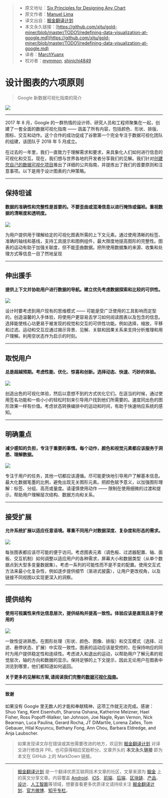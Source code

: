 > * 原文地址：[Six Principles for Designing Any Chart](https://medium.com/google-design/redefining-data-visualization-at-google-9bdcf2e447c6)
> * 原文作者：[Manuel Lima](https://medium.com/@mslima)
> * 译文出自：[掘金翻译计划](https://github.com/xitu/gold-miner)
> * 本文永久链接：[https://github.com/xitu/gold-miner/blob/master/TODO1/redefining-data-visualization-at-google.md](https://github.com/xitu/gold-miner/blob/master/TODO1/redefining-data-visualization-at-google.md)
> * 译者：[MarchYuanx](https://github.com/MarchYuanx)
> * 校对者：[mymmon](https://github.com/mymmon), [shinichi4849](https://github.com/shinichi4849)

# 设计图表的六项原则

> Google 新数据可视化指南的简介

![](https://cdn-images-1.medium.com/max/2748/1*mXIcH44FAZKCRjX5g_lYmw.png)

---

2017 年 8 月，Google 的一群热情的设计师、研究人员和工程师聚集在一起，创建了一套全面的数据可视化指南 —— 涵盖了所有内容，包括颜色、形状、排版、图标、交互和动作。这个合作的成功促成了谷歌第一个完全专注于数据可视化团队的组建，该团队于 2018 年 5 月成立。

在过去的一年里，我们一直致力于理解需求和要求，来具象化人们如何进行信息的可视化和交互。现在，我们想与世界各地的开发者分享我们的见解。我们针对[创建您自己的数据可视化项目](https://goo.gle/2ITQoTY)推出了详细的公共指南，并提炼出了我们的首要原则和注意事项。以下是用于设计图表的六种策略。

---

## 保持坦诚

#### 数据的准确性和完整性是首要的。不要歪曲或混淆信息以进行掩饰或偏袒。重视数据的清晰度和透明度。

![](https://cdn-images-1.medium.com/max/2760/1*ydrVMlmFanX1LsuN6CzTqA.png)

为用户提供用于理解给定的可视化图表所需的上下文元素。通过使用清晰的标签、准确的轴线和基线，支持工具提示和图例组件，最大限度地提高图形的完整性。图表的运动有助于加强关联度，但不能歪曲数据。把所使用数据集的来源、收集和处理方式等信息一目了然地呈现

---

## 伸出援手

#### 提供上下文并协助用户进行数据的导航。建立优先考虑数据探索和比较的可供性。

![](https://cdn-images-1.medium.com/max/2760/1*60a7CCF8W4EytCv7idmllw.png)

设计时要考虑到用户现有的思维模式 —— 可能是受广泛使用的工具影响而定型的。创造温馨的入手体验，将使用户更容易去学习如何阅读图表以及包含的信息。选择能使核心功更易于被发现的视觉和交互的可供性功能。例如选择，缩放，平移和过滤。运动和交互应通过揭示背景、见解、关联和因果关系来支持分析推理和用户理解。利用空状态作为启示的时刻。

---

## 取悦用户

#### 总是超越预期。考虑性能、优化、惊喜和创新。选择动态、快速、巧妙的体验。

![](https://cdn-images-1.medium.com/max/2760/1*IpHoJvLE_87IDvRG8dQ3MQ.png)

创造出色的可视化体验，然后以意想不到的方式优化它们。在适当的时候，通过使用签名功能和一些小小的轻松时刻来引导用户找到他们所需要的。速度同出色的图形效果一样有价值。考虑状态转换编排中的运动和时间，有助于快速响应系统的感知。

---

## 明确重点

#### 减少感知的负担，专注于重要的事情。每个动作，颜色和视觉元素都应该服务于洞悉、理解数据。

![](https://cdn-images-1.medium.com/max/2760/1*VwVvqEaH-Y3Z_5Ryt481gw.png)

专注于用户的任务，其他一切都应该遵循。尽可能更快地引导用户了解基本信息。最大化数据笔墨的比例，避免出现无关图形元素。把颜色赋予意义，以加强图形理解：标签、分组、高亮或量度。请谨慎使用动作 —— 限制在使用细微的过渡和提示，帮助用户理解层次结构、数据方向和关系。

---

## 接受扩展

#### 允许系统扩展以适应任意语境。尊重不同用户对数据深度、复杂度和形态的需求。

![](https://cdn-images-1.medium.com/max/2760/1*DF5pg4i7OlWo9fAfbi-liQ.png)

每张图表都应该尽可能的便于访问。考虑图表元素（调色板、过滤器配置、轴、面板、交互机制）如何调整以适应用户的各种需求，屏幕大小和数据类型（从单个数据点到大型多变量数据集）。考虑一系列的可能性而不是不变的配置。使用交互式方法来最小化复杂性，例如逐步提供细节（渐进式披露），让用户更改视角，以及链接不同视图以实现更深入的洞察。

---

## 提供结构

#### 使用可视属性来传达信息层次，提供结构并提高一致性。体验应该是直观且易于使用的

![](https://cdn-images-1.medium.com/max/2760/1*XJqqL_vhSWVNRpjbi_zn1g.png)

一致性促进熟悉。在图形处理（形状、颜色、图像、排版）和交互模式（选择、过滤、悬停状态、扩展）中实现一致性。图表的运动应该是受控的，在保持响应的同时为用户提供稳定性和连续性。考虑进入和退出的运动，以帮助用户了解元素的视觉层次，轴的方向和数据的显示。保持足够的上下文提示，因此无论用户在图表中浏览到哪里，他们都知道如何返回。

**关于更多的见解和方案,请阅读我们完整的[数据可视化指南](https://goo.gle/2ITQoTY)。**

---

#### 致谢

如果没有 Google 里无数人的才能和奉献精神，这项工作就无法完成。感谢：Shuo Yang, Kent Eisenhuth, Sharona Oshana, Katherine Meizner, Hael Fisher, Ross Popoff-Walker, Ian Johnson, Joe Nagle, Ryan Vernon, Nick Bearman, Luca Paulina, Gerard Rocha, JT DiMartile, Lorena Zalles, Tom Gebauer, Hilal Koyuncu, Bethany Fong, Ann Chou, Barbara Eldredge, and Anja Laubscher.

> 如果发现译文存在错误或其他需要改进的地方，欢迎到 [掘金翻译计划](https://github.com/xitu/gold-miner) 对译文进行修改并 PR，也可获得相应奖励积分。文章开头的 **本文永久链接** 即为本文在 GitHub 上的 MarkDown 链接。

---

> [掘金翻译计划](https://github.com/xitu/gold-miner) 是一个翻译优质互联网技术文章的社区，文章来源为 [掘金](https://juejin.im) 上的英文分享文章。内容覆盖 [Android](https://github.com/xitu/gold-miner#android)、[iOS](https://github.com/xitu/gold-miner#ios)、[前端](https://github.com/xitu/gold-miner#前端)、[后端](https://github.com/xitu/gold-miner#后端)、[区块链](https://github.com/xitu/gold-miner#区块链)、[产品](https://github.com/xitu/gold-miner#产品)、[设计](https://github.com/xitu/gold-miner#设计)、[人工智能](https://github.com/xitu/gold-miner#人工智能)等领域，想要查看更多优质译文请持续关注 [掘金翻译计划](https://github.com/xitu/gold-miner)、[官方微博](http://weibo.com/juejinfanyi)、[知乎专栏](https://zhuanlan.zhihu.com/juejinfanyi)。
